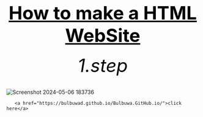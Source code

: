 <html>
<head>
	<title>f.s.</title>
</head>



<body>
        <center><h1><font size="120"><font color="black"><u>How to make a HTML WebSite</u></font></font></h1></center>
	<center><h6><font size="10"><font color="black">1.step</font></font></h6></center>

![Screenshot 2024-05-06 183736](https://github.com/bulbuwad/github.io./assets/168969318/e6ed7366-bcf1-4603-be79-be55b866f6c8)
	
	 
       <a href="https://bulbuwad.github.io/Bulbuwa.GitHub.io/">click here</a>
</body>
</html>
